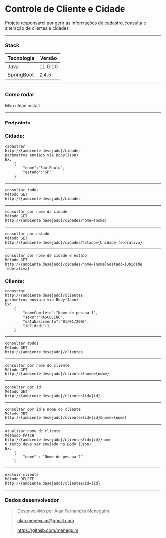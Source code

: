 Controle de Cliente e Cidade
===

Projeto responsável por gerir as informações de cadastro, consulta e alteração de clientes e cidades

---

### Stack

| Tecnologia                | Versão         |
| ---                       | ---            |
| Java                      | 11.0.10        |
| SpringBoot                | 2.4.5          |

---
### Como rodar

Mvn clean install

---
### Endpoints
### Cidade:
    
    cadastrar
    http://{ambiente desejado}/cidades     
    parâmetros enviado via Body(Json)
    Ex:
        {
            "nome":"São Paulo",
            "estado":"SP"
        }
---
    consultar todos
    Método GET
    http://{ambiente desejado}/cidades
---
    consultar por nome da cidade
    Método GET
    http://{ambiente desejado}/cidades?nome={nome}  
---
    consultar por estado
    Método GET
    http://{ambiente desejado}/cidades?estado={Unidade federativa}
---
    consultar por nome de cidade e estado
    Método GET
    http://{ambiente desejado}/cidades?nome={nome}&estado={Unidade federativa}


### Cliente:

    cadastrar
    http://{ambiente desejado}/clientes    
    parâmetros enviado via Body(Json)
    Ex:
        {
            "nomeCompleto":"Nome de pessoa 1",
            "sexo":"MASCULINO",
            "dataNascimento":"01/01/2000",
            "idCidade":1
        }
---
    consultar todos
    Método GET
    http://{ambiente desejado}/clientes
---
    consultar por nome do cliente
    Método GET
    http://{ambiente desejado}/clientes?nome={nome}  
---
    consultar por id
    Método GET
    http://{ambiente desejado}/clientes?id={id}
---
    consultar por id e nome do cliente
    Método GET
    http://{ambiente desejado}/clientes?id={id}&nome={nome}
---
    atualizar nome do cliente
    Méthodo PATCH
    http://{ambiente desejado}/clientes?id={id}/nome
    O texto deve ser enviado no Body (Json)
    Ex:
        { 
            "nome" : "Nome de pessoa 2" 
        }
---
    excluir cliente
    Método DELETE
    http://{ambiente desejado}/clientes?id={id}

---
### Dados desenvolvedor
> Desenvolvido por Alan Fernandes Meneguim
> 
> alan.meneguim@gmail.com
> 
> https://github.com/meneguim
